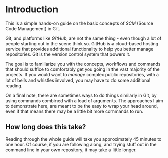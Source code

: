 # Introduction

This is a simple hands-on guide on the basic concepts of *SCM* (Source Code Management) in Git.

Git, and platforms like *GitHub*, are not the same thing - even though a lot of people starting out in the scene think so. GitHub is a cloud-based hosting service that provides additional functionality to help you better manage repositories. Git is the version control system that powers it.

The goal is to familiarize you with the concepts, workflows and commands that should suffice to comfortably get you going in the vast majority of the projects. If you would want to *manage* complex public repositories, with a lot of bells and whistles involved, you may have to do some additional reading. 

On a final note, there are sometimes ways to do things similarly in Git, by using commands combined with a load of arguments. The approaches I aim to demonstrate here, are meant to be the easy to wrap your head around, even if that means there may be a little bit more commands to run.

## How long does this take?

Reading through the whole guide will take you approximately 45 minutes to one hour. Of course, if you are following along, and trying stuff out in the command line in your own repository, it may take a little longer.